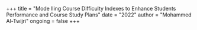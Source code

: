 +++ title = "Mode lling Course Difficulty Indexes to Enhance Students Performance and Course Study Plans" date = "2022" author = "Mohammed Al-Twijri" ongoing = false +++
